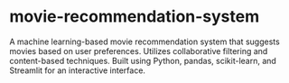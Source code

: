 # movie-recommendation-system
A machine learning-based movie recommendation system that suggests movies based on user preferences. Utilizes collaborative filtering and content-based techniques. Built using Python, pandas, scikit-learn, and Streamlit for an interactive interface.
